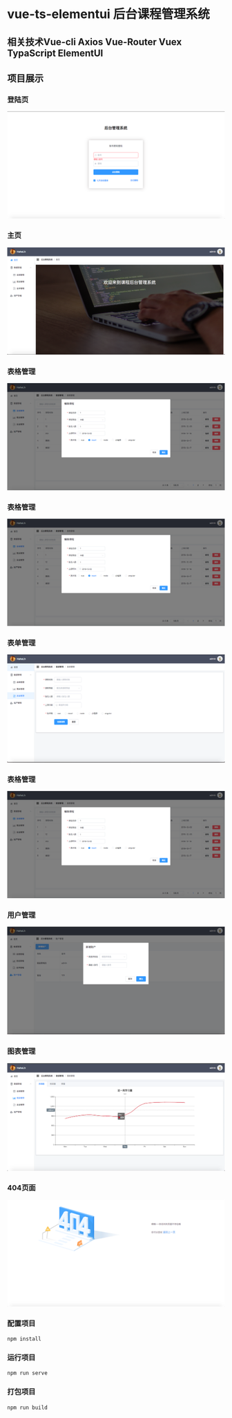 # vue-ts-elementui 后台课程管理系统
## 相关技术Vue-cli Axios Vue-Router Vuex TypaScript ElementUI 

## 项目展示
### 登陆页
![登陆页](https://github.com/HahaLhh/Ts-Vue-ElementUI/blob/master/show/login.png)

### 主页
![主页](https://github.com/HahaLhh/Ts-Vue-ElementUI/blob/master/show/index.png)

### 表格管理
![表格管理](https://github.com/HahaLhh/Ts-Vue-ElementUI/blob/master/show/table.png)

### 表格管理
![表格管理](https://github.com/HahaLhh/Ts-Vue-ElementUI/blob/master/show/table.png)

### 表单管理
![表单管理](https://github.com/HahaLhh/Ts-Vue-ElementUI/blob/master/show/input.png)

### 表格管理
![表格管理](https://github.com/HahaLhh/Ts-Vue-ElementUI/blob/master/show/table.png)

### 用户管理
![用户管理](https://github.com/HahaLhh/Ts-Vue-ElementUI/blob/master/show/user.png)

### 图表管理
![图表管理](https://github.com/HahaLhh/Ts-Vue-ElementUI/blob/master/show/showdata.png)

### 404页面
![404](https://github.com/HahaLhh/Ts-Vue-ElementUI/blob/master/show/404.png)
### 配置项目
```
npm install
```

### 运行项目
```
npm run serve
```

### 打包项目
```
npm run build
```
